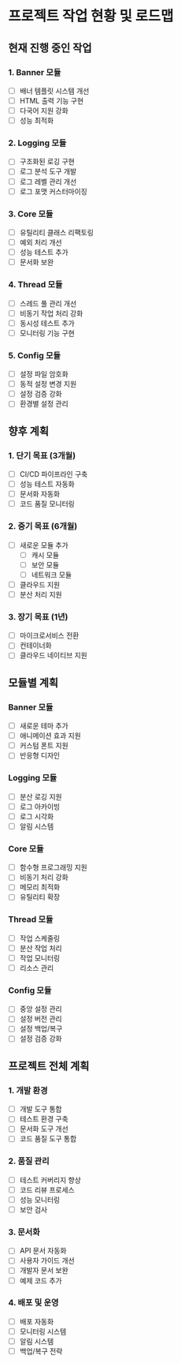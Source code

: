 # 프로젝트 작업 현황 및 로드맵

## 현재 진행 중인 작업

### 1. Banner 모듈
- [ ] 배너 템플릿 시스템 개선
- [ ] HTML 출력 기능 구현
- [ ] 다국어 지원 강화
- [ ] 성능 최적화

### 2. Logging 모듈
- [ ] 구조화된 로깅 구현
- [ ] 로그 분석 도구 개발
- [ ] 로그 레벨 관리 개선
- [ ] 로그 포맷 커스터마이징

### 3. Core 모듈
- [ ] 유틸리티 클래스 리팩토링
- [ ] 예외 처리 개선
- [ ] 성능 테스트 추가
- [ ] 문서화 보완

### 4. Thread 모듈
- [ ] 스레드 풀 관리 개선
- [ ] 비동기 작업 처리 강화
- [ ] 동시성 테스트 추가
- [ ] 모니터링 기능 구현

### 5. Config 모듈
- [ ] 설정 파일 암호화
- [ ] 동적 설정 변경 지원
- [ ] 설정 검증 강화
- [ ] 환경별 설정 관리

## 향후 계획

### 1. 단기 목표 (3개월)
- [ ] CI/CD 파이프라인 구축
- [ ] 성능 테스트 자동화
- [ ] 문서화 자동화
- [ ] 코드 품질 모니터링

### 2. 중기 목표 (6개월)
- [ ] 새로운 모듈 추가
  - [ ] 캐시 모듈
  - [ ] 보안 모듈
  - [ ] 네트워크 모듈
- [ ] 클라우드 지원
- [ ] 분산 처리 지원

### 3. 장기 목표 (1년)
- [ ] 마이크로서비스 전환
- [ ] 컨테이너화
- [ ] 클라우드 네이티브 지원

## 모듈별 계획

### Banner 모듈
- [ ] 새로운 테마 추가
- [ ] 애니메이션 효과 지원
- [ ] 커스텀 폰트 지원
- [ ] 반응형 디자인

### Logging 모듈
- [ ] 분산 로깅 지원
- [ ] 로그 아카이빙
- [ ] 로그 시각화
- [ ] 알림 시스템

### Core 모듈
- [ ] 함수형 프로그래밍 지원
- [ ] 비동기 처리 강화
- [ ] 메모리 최적화
- [ ] 유틸리티 확장

### Thread 모듈
- [ ] 작업 스케줄링
- [ ] 분산 작업 처리
- [ ] 작업 모니터링
- [ ] 리소스 관리

### Config 모듈
- [ ] 중앙 설정 관리
- [ ] 설정 버전 관리
- [ ] 설정 백업/복구
- [ ] 설정 검증 강화

## 프로젝트 전체 계획

### 1. 개발 환경
- [ ] 개발 도구 통합
- [ ] 테스트 환경 구축
- [ ] 문서화 도구 개선
- [ ] 코드 품질 도구 통합

### 2. 품질 관리
- [ ] 테스트 커버리지 향상
- [ ] 코드 리뷰 프로세스
- [ ] 성능 모니터링
- [ ] 보안 검사

### 3. 문서화
- [ ] API 문서 자동화
- [ ] 사용자 가이드 개선
- [ ] 개발자 문서 보완
- [ ] 예제 코드 추가

### 4. 배포 및 운영
- [ ] 배포 자동화
- [ ] 모니터링 시스템
- [ ] 알림 시스템
- [ ] 백업/복구 전략 